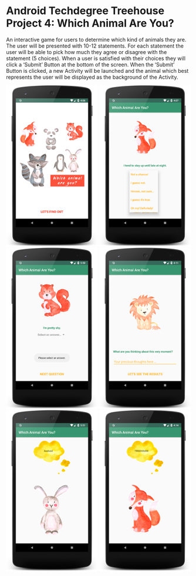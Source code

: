 # Android Techdegree Treehouse Project 4: Which Animal Are You?

An interactive game for users to determine which kind of animals they are. The user will be presented with 10-12 statements. For each statement the user will be able to pick how much they agree or disagree with the statement (5 choices). When a user is satisfied with their choices they will click a ‘Submit’ Button at the bottom of the screen. When the ‘Submit’ Button is clicked, a new Activity will be launched and the animal which best represents the user will be displayed as the background of the Activity.


<img src="screenshot_which_animal_quiz_01.png" width="250"/> <img src="screenshot_which_animal_quiz_02.png" width="250"/>
<img src="screenshot_which_animal_quiz_03.png" width="250"/> 
<img src="screenshot_which_animal_quiz_04.png" width="250"/> <img src="screenshot_which_animal_quiz_05.png" width="250"/> <img src="screenshot_which_animal_quiz_06.png" width="250"/> 


